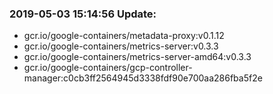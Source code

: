 ### 2019-05-03 15:14:56 Update:

- gcr.io/google-containers/metadata-proxy:v0.1.12
- gcr.io/google-containers/metrics-server:v0.3.3
- gcr.io/google-containers/metrics-server-amd64:v0.3.3
- gcr.io/google-containers/gcp-controller-manager:c0cb3ff2564945d3338fdf90e700aa286fba5f2e
